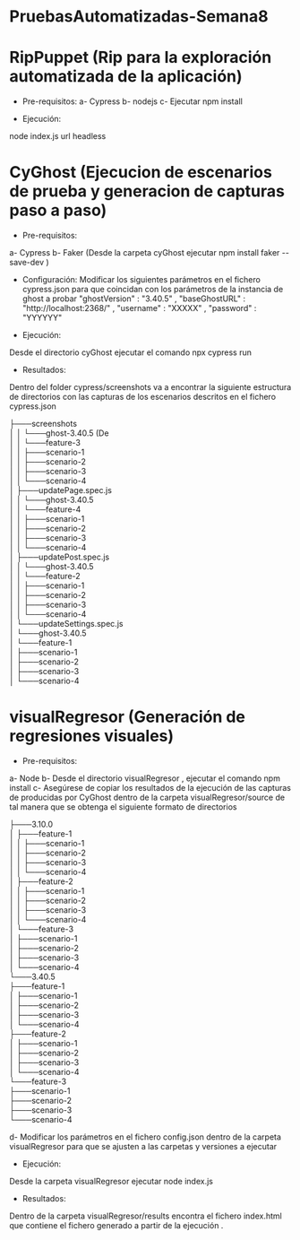 # PruebasAutomatizadas-Semana8

# RipPuppet (Rip para la exploración automatizada de la aplicación)

* Pre-requisitos: 
a- Cypress
b- nodejs
c- Ejecutar npm install

* Ejecución: 

node index.js url headless


# CyGhost (Ejecucion de escenarios de prueba y generacion de capturas paso a paso)

* Pre-requisitos: 

a- Cypress
b- Faker (Desde la carpeta cyGhost ejecutar npm install faker --save-dev )

* Configuración:
Modificar los siguientes parámetros en el fichero cypress.json para que coincidan con los parámetros de la instancia de ghost a probar
	"ghostVersion" : "3.40.5" ,
	"baseGhostURL" : "http://localhost:2368/" ,
	"username" : "XXXXX" , 
	"password" : "YYYYYY"

* Ejecución: 

Desde el directorio cyGhost ejecutar el comando npx cypress run

* Resultados: 

Dentro del folder cypress/screenshots va a encontrar la siguiente estructura de directorios con las capturas de los escenarios descritos en el fichero cypress.json

├───screenshots  
│   │   └───ghost-3.40.5 (De  
│   │       └───feature-3  
│   │           ├───scenario-1  
│   │           ├───scenario-2  
│   │           ├───scenario-3  
│   │           └───scenario-4  
│   ├───updatePage.spec.js  
│   │   └───ghost-3.40.5  
│   │       └───feature-4  
│   │           ├───scenario-1  
│   │           ├───scenario-2  
│   │           ├───scenario-3  
│   │           └───scenario-4  
│   ├───updatePost.spec.js  
│   │   └───ghost-3.40.5  
│   │       └───feature-2  
│   │           ├───scenario-1  
│   │           ├───scenario-2  
│   │           ├───scenario-3  
│   │           └───scenario-4  
│   └───updateSettings.spec.js  
│       └───ghost-3.40.5  
│           └───feature-1  
│               ├───scenario-1  
│               ├───scenario-2  
│               ├───scenario-3  
│               └───scenario-4  


# visualRegresor (Generación de regresiones visuales)

* Pre-requisitos: 

a- Node
b- Desde el directorio visualRegresor , ejecutar el comando npm install
c- Asegúrese de copiar los resultados de la ejecución de las capturas de producidas por CyGhost dentro de la carpeta visualRegresor/source de tal manera que se obtenga el siguiente formato de directorios

├───3.10.0  
│   ├───feature-1  
│   │   ├───scenario-1  
│   │   ├───scenario-2  
│   │   ├───scenario-3  
│   │   └───scenario-4  
│   ├───feature-2  
│   │   ├───scenario-1  
│   │   ├───scenario-2  
│   │   ├───scenario-3  
│   │   └───scenario-4  
│   └───feature-3  
│       ├───scenario-1  
│       ├───scenario-2  
│       ├───scenario-3  
│       └───scenario-4  
└───3.40.5  
    ├───feature-1  
    │   ├───scenario-1  
    │   ├───scenario-2  
    │   ├───scenario-3  
    │   └───scenario-4  
    ├───feature-2  
    │   ├───scenario-1  
    │   ├───scenario-2  
    │   ├───scenario-3  
    │   └───scenario-4  
    └───feature-3  
        ├───scenario-1  
        ├───scenario-2  
        ├───scenario-3  
        └───scenario-4

 d- Modificar los parámetros en el fichero config.json dentro de la carpeta visualRegresor para que se ajusten a las carpetas y versiones a ejecutar

* Ejecución: 

Desde la carpeta visualRegresor ejecutar node index.js

* Resultados: 

Dentro de la carpeta visualRegresor/results encontra el fichero index.html que contiene el fichero generado a partir de la ejecución .
